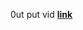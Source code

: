 0ut put vid **[link ](https://drive.google.com/file/d/1mW7TJyOY1rvlPGS90EwdCVVE-sV3n5ig/view?usp=sharing)**
